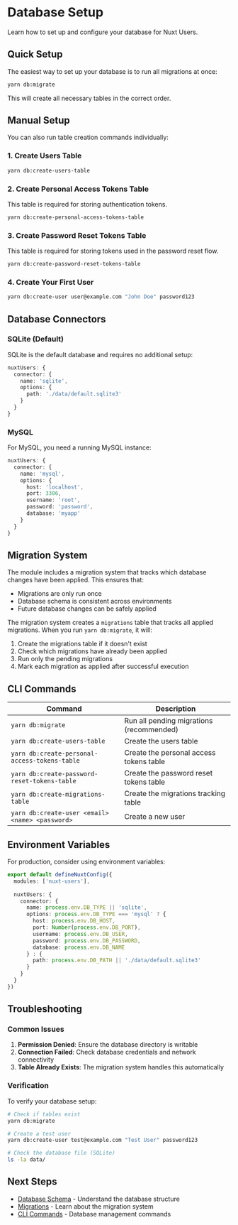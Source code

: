# Database Setup

Learn how to set up and configure your database for Nuxt Users.

## Quick Setup

The easiest way to set up your database is to run all migrations at once:

```bash
yarn db:migrate
```

This will create all necessary tables in the correct order.

## Manual Setup

You can also run table creation commands individually:

### 1. Create Users Table

```bash
yarn db:create-users-table
```

### 2. Create Personal Access Tokens Table

This table is required for storing authentication tokens.

```bash
yarn db:create-personal-access-tokens-table
```

### 3. Create Password Reset Tokens Table

This table is required for storing tokens used in the password reset flow.

```bash
yarn db:create-password-reset-tokens-table
```

### 4. Create Your First User

```bash
yarn db:create-user user@example.com "John Doe" password123
```

## Database Connectors

### SQLite (Default)

SQLite is the default database and requires no additional setup:

```ts
nuxtUsers: {
  connector: {
    name: 'sqlite',
    options: {
      path: './data/default.sqlite3'
    }
  }
}
```

### MySQL

For MySQL, you need a running MySQL instance:

```ts
nuxtUsers: {
  connector: {
    name: 'mysql',
    options: {
      host: 'localhost',
      port: 3306,
      username: 'root',
      password: 'password',
      database: 'myapp'
    }
  }
}
```

## Migration System

The module includes a migration system that tracks which database changes have been applied. This ensures that:

- Migrations are only run once
- Database schema is consistent across environments
- Future database changes can be safely applied

The migration system creates a `migrations` table that tracks all applied migrations. When you run `yarn db:migrate`, it will:

1. Create the migrations table if it doesn't exist
2. Check which migrations have already been applied
3. Run only the pending migrations
4. Mark each migration as applied after successful execution

## CLI Commands

| Command | Description |
|---------|-------------|
| `yarn db:migrate` | Run all pending migrations (recommended) |
| `yarn db:create-users-table` | Create the users table |
| `yarn db:create-personal-access-tokens-table` | Create the personal access tokens table |
| `yarn db:create-password-reset-tokens-table` | Create the password reset tokens table |
| `yarn db:create-migrations-table` | Create the migrations tracking table |
| `yarn db:create-user <email> <name> <password>` | Create a new user |

## Environment Variables

For production, consider using environment variables:

```ts
export default defineNuxtConfig({
  modules: ['nuxt-users'],
  
  nuxtUsers: {
    connector: {
      name: process.env.DB_TYPE || 'sqlite',
      options: process.env.DB_TYPE === 'mysql' ? {
        host: process.env.DB_HOST,
        port: Number(process.env.DB_PORT),
        username: process.env.DB_USER,
        password: process.env.DB_PASSWORD,
        database: process.env.DB_NAME
      } : {
        path: process.env.DB_PATH || './data/default.sqlite3'
      }
    }
  }
})
```

## Troubleshooting

### Common Issues

1. **Permission Denied**: Ensure the database directory is writable
2. **Connection Failed**: Check database credentials and network connectivity
3. **Table Already Exists**: The migration system handles this automatically

### Verification

To verify your database setup:

```bash
# Check if tables exist
yarn db:migrate

# Create a test user
yarn db:create-user test@example.com "Test User" password123

# Check the database file (SQLite)
ls -la data/
```

## Next Steps

- [Database Schema](/database/schema) - Understand the database structure
- [Migrations](/database/migrations) - Learn about the migration system
- [CLI Commands](/database/cli-commands) - Database management commands 